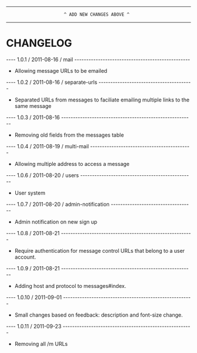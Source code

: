 --------------------------------------------------------------------------------
                          ^ ADD NEW CHANGES ABOVE ^
--------------------------------------------------------------------------------

CHANGELOG
=========

---- 1.0.1 / 2011-08-16 / mail -------------------------------------------------
* Allowing message URLs to be emailed

---- 1.0.2 / 2011-08-16 / separate-urls ----------------------------------------
* Separated URLs from messages to faciliate emailing multiple links to the same message

---- 1.0.3 / 2011-08-16 --------------------------------------------------------
* Removing old fields from the messages table

---- 1.0.4 / 2011-08-19 / multi-mail -------------------------------------------
* Allowing multiple address to access a message

---- 1.0.6 / 2011-08-20 / users ------------------------------------------------
* User system

---- 1.0.7 / 2011-08-20 / admin-notification -----------------------------------
* Admin notification on new sign up

---- 1.0.8 / 2011-08-21 --------------------------------------------------------
* Require authentication for message control URLs that belong to a user account.

---- 1.0.9 / 2011-08-21 --------------------------------------------------------
* Adding host and protocol to messages#index.

---- 1.0.10 / 2011-09-01 -------------------------------------------------------
* Small changes based on feedback: description and font-size change.

---- 1.0.11 / 2011-09-23 -------------------------------------------------------
* Removing all /m URLs
